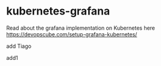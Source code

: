 # kubernetes-grafana

Read about the grafana implementation on Kubernetes here https://devopscube.com/setup-grafana-kubernetes/


add Tiago

add1